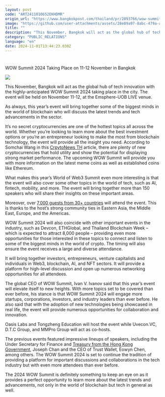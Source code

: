 ```yaml
---
layout: post
code: "ART2411010652EKHDMR"
origin_url: "https://www.bangkokpost.com/thailand/pr/2893766/wow-summit-2024-taking-place-on-11-12-november-in-bangkok"
image: "https://github.com/user-attachments/assets/28e89a97-8abc-479a-a469-179ba3d5d3be"
title: ""
description: "This November, Bangkok will act as the global hub of tech innovation with the highly-anticipated WOW Summit 2024 taking place in the city. The event will be held on November 11-12, at the Emsphere-UOB LIVE venue."
category: "PUBLIC_RELATIONS"
language: "en"
date: 2024-11-01T13:44:23.030Z
---
```


# 

WOW Summit 2024 Taking Place on 11-12 November in Bangkok

![](https://github.com/user-attachments/assets/7cbac560-69d0-417f-a4ca-9008d5ddbf6d)

This November, Bangkok will act as the global hub of tech innovation with the highly-anticipated WOW Summit 2024 taking place in the city. The event will be held on November 11-12, at the Emsphere-UOB LIVE venue.

As always, this year’s event will bring together some of the biggest minds in the world of blockchain who will discuss the latest trends and tech advancements in the sector.

It’s no secret cryptocurrencies are one of the hottest topics all across the world. Whether you’re looking to learn more about the best investment options or you’re an entrepreneur looking to make the most from blockchain technology, the event will provide all the insight you need. According to Somchai Wang in this [CrpytoNews TH](https://th.cryptonews.com/cryptocurrency/best-crypto-to-buy/) article, there are plenty of new cryptocurrencies that hold utility and show the potential for displaying strong market performance. The upcoming WOW Summit will provide you with more information on the latest meme coins as well as established coins like Ethereum.

What makes this year’s World of Web3 Summit even more interesting is that the event will also cover some other topics in the world of tech, such as AI, fintech, mobility, and more. The event will bring together more than 150 speakers who will share their insights on these important areas.

Moreover, over [7,000 guests from 30+ countries](https://www.jumpstartmag.com/event/conference-wow-summit-bangkok-2024/) will attend the event. This is thanks to the host’s strong community ties in Eastern Asia, the Middle East, Europe, and the Americas.

WOW Summit 2024 will also coincide with other important events in the industry, such as Devcon, ETHGlobal, and Thailand Blockchain Week – which is expected to attract 8,000 people – providing even more opportunities for those interested in these topics to connect and listen to some of the biggest minds in the world of crypto. The timing will also ensure the event receives a large and diverse attendance.

It will bring together investors, entrepreneurs, venture capitalists and individuals in Web3, blockchain, AI, and NFT sectors. It will provide a platform for high-level discussion and open up numerous networking opportunities for all attendees.

The global CEO of WOW Summit, Ivan V. Ivanov said that this year’s event will elevate itself to new heights. With more topics set to be covered than ever before, his stance is that WOW Summit 2024 will engage more startups, corporations, investors, and industry leaders than ever before. He also said that with the adoption of new technologies being showcased in real life, the event will provide numerous opportunities for collaboration and innovation.

Oasis Labs and Tongzheng Education will host the event while Uvecon.VC, D.T.C Group, and MMPro Group will act as co-hosts.

The previous events featured impressive lineups of speakers, including the Under Secretary for Finance and [Treasury from the Hong Kong Government](https://www.fstb.gov.hk/en/aboutus/docs/biography_USFST_e.pdf), Joseph Chan and the CEO of Trust Wallet, Eowyn Chen, among others. The WOW Summit 2024 is set to continue the tradition of providing a platform for important discussions and collaborations in the tech industry but with even more attendees than ever before.

The 2024 WOW Summit is definitely something to keep an eye on as it provides a perfect opportunity to learn more about the latest trends and advancements, not only in the world of blockchain but tech in general as well.